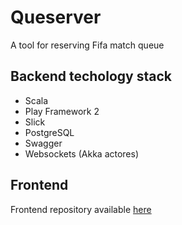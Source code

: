 # Queserver
A tool for reserving Fifa match queue

## Backend techology stack
* Scala
* Play Framework 2
* Slick
* PostgreSQL
* Swagger
* Websockets (Akka actores)

## Frontend
Frontend repository available [here](https://github.com/mtrybus2208/game-reservation-app) 
